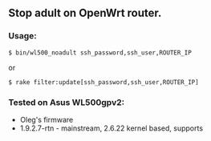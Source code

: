 ## Stop adult on OpenWrt router.

### Usage:
    $ bin/wl500_noadult ssh_password,ssh_user,ROUTER_IP

or

    $ rake filter:update[ssh_password,ssh_user,ROUTER_IP]

### Tested on Asus WL500gpv2:

- Oleg's firmware
- 1.9.2.7-rtn - mainstream, 2.6.22 kernel based, supports
